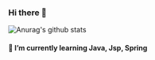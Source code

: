 ### Hi there 👋

![Anurag's github stats](https://github-readme-stats.vercel.app/api?username=skadkwld&show_icons=true&theme=gruvbox)

#### 🌱 I’m currently learning Java, Jsp, Spring
<!--
**skadkwld/skadkwld** is a ✨ _special_ ✨ repository because its `README.md` (this file) appears on your GitHub profile.

Here are some ideas to get you started:

- 🔭 I’m currently working on ...
- 🌱 I’m currently learning ...
- 👯 I’m looking to collaborate on ...
- 🤔 I’m looking for help with ...
- 💬 Ask me about ...
- 📫 How to reach me: ...
- 😄 Pronouns: ...
- ⚡ Fun fact: ...
-->
